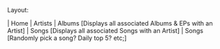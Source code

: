 Layout:

| Home
    | Artists
        | Albums [Displays all associated Albums & EPs with an Artist]
        | Songs [Displays all associated Songs with an Artist]
    | Songs [Randomly pick a song? Daily top 5? etc;]
